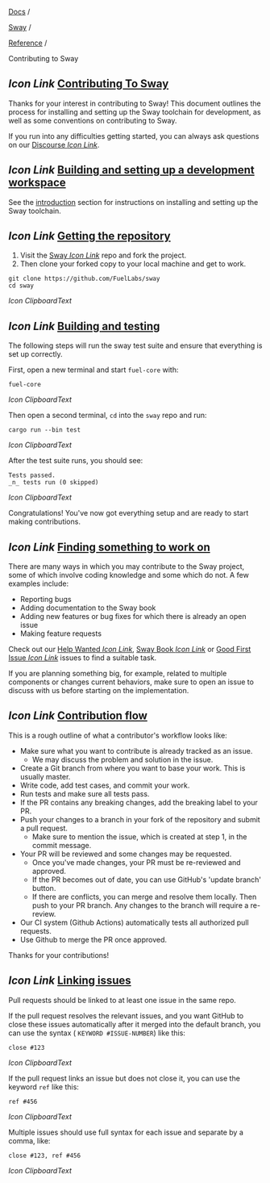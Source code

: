 [Docs](https://docs.fuel.network/) /

[Sway](https://docs.fuel.network/docs/sway/) /

[Reference](https://docs.fuel.network/docs/sway/reference/) /

Contributing to Sway

## _Icon Link_ [Contributing To Sway](https://docs.fuel.network/docs/sway/reference/contributing_to_sway/\#contributing-to-sway)

Thanks for your interest in contributing to Sway! This document outlines the process for installing and setting up the Sway toolchain for development, as well as some conventions on contributing to Sway.

If you run into any difficulties getting started, you can always ask questions on our [Discourse _Icon Link_](https://forum.fuel.network/).

## _Icon Link_ [Building and setting up a development workspace](https://docs.fuel.network/docs/sway/reference/contributing_to_sway/\#building-and-setting-up-a-development-workspace)

See the [introduction](https://docs.fuel.network/docs/sway/introduction/) section for instructions on installing and setting up the Sway toolchain.

## _Icon Link_ [Getting the repository](https://docs.fuel.network/docs/sway/reference/contributing_to_sway/\#getting-the-repository)

1. Visit the [Sway _Icon Link_](https://github.com/FuelLabs/sway) repo and fork the project.
2. Then clone your forked copy to your local machine and get to work.

```fuel_Box fuel_Box-idXKMmm-css
git clone https://github.com/FuelLabs/sway
cd sway
```

_Icon ClipboardText_

## _Icon Link_ [Building and testing](https://docs.fuel.network/docs/sway/reference/contributing_to_sway/\#building-and-testing)

The following steps will run the sway test suite and ensure that everything is set up correctly.

First, open a new terminal and start `fuel-core` with:

```fuel_Box fuel_Box-idXKMmm-css
fuel-core
```

_Icon ClipboardText_

Then open a second terminal, `cd` into the `sway` repo and run:

```fuel_Box fuel_Box-idXKMmm-css
cargo run --bin test
```

_Icon ClipboardText_

After the test suite runs, you should see:

```fuel_Box fuel_Box-idXKMmm-css
Tests passed.
_n_ tests run (0 skipped)
```

_Icon ClipboardText_

Congratulations! You've now got everything setup and are ready to start making contributions.

## _Icon Link_ [Finding something to work on](https://docs.fuel.network/docs/sway/reference/contributing_to_sway/\#finding-something-to-work-on)

There are many ways in which you may contribute to the Sway project, some of which involve coding knowledge and some which do not. A few examples include:

- Reporting bugs
- Adding documentation to the Sway book
- Adding new features or bug fixes for which there is already an open issue
- Making feature requests

Check out our [Help Wanted _Icon Link_](https://github.com/FuelLabs/sway/issues?q=is%3Aopen+is%3Aissue+label%3A%22help+wanted%22), [Sway Book _Icon Link_](https://github.com/FuelLabs/sway/issues?q=is%3Aopen+is%3Aissue+label%3A%22The+Sway+Book%22) or [Good First Issue _Icon Link_](https://github.com/FuelLabs/sway/issues?q=is%3Aopen+is%3Aissue+label%3A%22good+first+issue%22) issues to find a suitable task.

If you are planning something big, for example, related to multiple components or changes current behaviors, make sure to open an issue to discuss with us before starting on the implementation.

## _Icon Link_ [Contribution flow](https://docs.fuel.network/docs/sway/reference/contributing_to_sway/\#contribution-flow)

This is a rough outline of what a contributor's workflow looks like:

- Make sure what you want to contribute is already tracked as an issue.
  - We may discuss the problem and solution in the issue.
- Create a Git branch from where you want to base your work. This is usually master.
- Write code, add test cases, and commit your work.
- Run tests and make sure all tests pass.
- If the PR contains any breaking changes, add the breaking label to your PR.
- Push your changes to a branch in your fork of the repository and submit a pull request.
  - Make sure to mention the issue, which is created at step 1, in the commit message.
- Your PR will be reviewed and some changes may be requested.
  - Once you've made changes, your PR must be re-reviewed and approved.
  - If the PR becomes out of date, you can use GitHub's 'update branch' button.
  - If there are conflicts, you can merge and resolve them locally. Then push to your PR branch.
    Any changes to the branch will require a re-review.
- Our CI system (Github Actions) automatically tests all authorized pull requests.
- Use Github to merge the PR once approved.

Thanks for your contributions!

## _Icon Link_ [Linking issues](https://docs.fuel.network/docs/sway/reference/contributing_to_sway/\#linking-issues)

Pull requests should be linked to at least one issue in the same repo.

If the pull request resolves the relevant issues, and you want GitHub to close these issues automatically after it merged into the default branch, you can use the syntax ( `KEYWORD #ISSUE-NUMBER`) like this:

```fuel_Box fuel_Box-idXKMmm-css
close #123
```

_Icon ClipboardText_

If the pull request links an issue but does not close it, you can use the keyword `ref` like this:

```fuel_Box fuel_Box-idXKMmm-css
ref #456
```

_Icon ClipboardText_

Multiple issues should use full syntax for each issue and separate by a comma, like:

```fuel_Box fuel_Box-idXKMmm-css
close #123, ref #456
```

_Icon ClipboardText_
